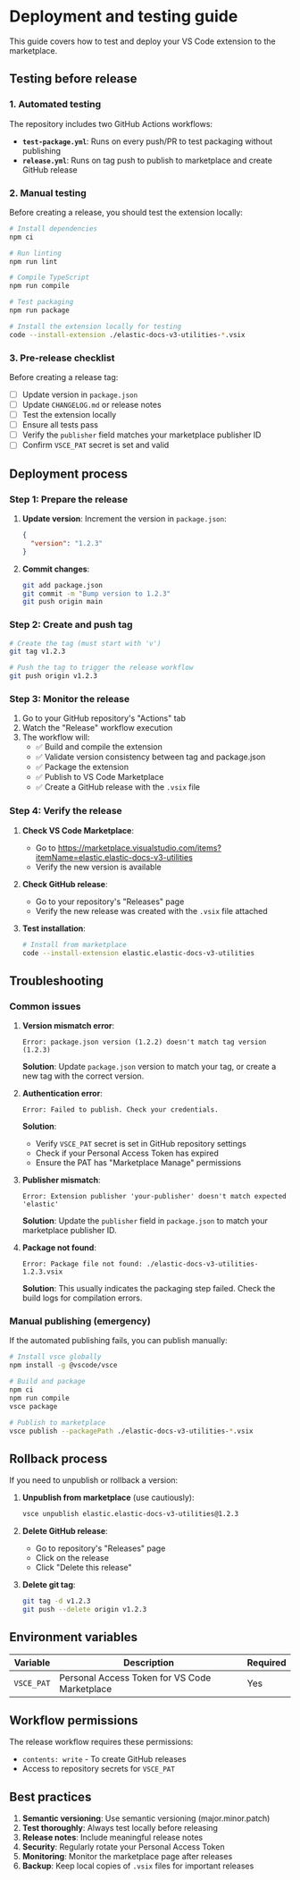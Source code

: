 # Deployment and testing guide

This guide covers how to test and deploy your VS Code extension to the marketplace.

## Testing before release

### 1. Automated testing

The repository includes two GitHub Actions workflows:

- **`test-package.yml`**: Runs on every push/PR to test packaging without publishing
- **`release.yml`**: Runs on tag push to publish to marketplace and create GitHub release

### 2. Manual testing

Before creating a release, you should test the extension locally:

```bash
# Install dependencies
npm ci

# Run linting
npm run lint

# Compile TypeScript
npm run compile

# Test packaging
npm run package

# Install the extension locally for testing
code --install-extension ./elastic-docs-v3-utilities-*.vsix
```

### 3. Pre-release checklist

Before creating a release tag:

- [ ] Update version in `package.json`
- [ ] Update `CHANGELOG.md` or release notes
- [ ] Test the extension locally
- [ ] Ensure all tests pass
- [ ] Verify the `publisher` field matches your marketplace publisher ID
- [ ] Confirm `VSCE_PAT` secret is set and valid

## Deployment process

### Step 1: Prepare the release

1. **Update version**: Increment the version in `package.json`:
   ```json
   {
     "version": "1.2.3"
   }
   ```

2. **Commit changes**:
   ```bash
   git add package.json
   git commit -m "Bump version to 1.2.3"
   git push origin main
   ```

### Step 2: Create and push tag

```bash
# Create the tag (must start with 'v')
git tag v1.2.3

# Push the tag to trigger the release workflow
git push origin v1.2.3
```

### Step 3: Monitor the release

1. Go to your GitHub repository's "Actions" tab
2. Watch the "Release" workflow execution
3. The workflow will:
   - ✅ Build and compile the extension
   - ✅ Validate version consistency between tag and package.json
   - ✅ Package the extension
   - ✅ Publish to VS Code Marketplace
   - ✅ Create a GitHub release with the `.vsix` file

### Step 4: Verify the release

1. **Check VS Code Marketplace**: 
   - Go to https://marketplace.visualstudio.com/items?itemName=elastic.elastic-docs-v3-utilities
   - Verify the new version is available

2. **Check GitHub release**:
   - Go to your repository's "Releases" page
   - Verify the new release was created with the `.vsix` file attached

3. **Test installation**:
   ```bash
   # Install from marketplace
   code --install-extension elastic.elastic-docs-v3-utilities
   ```

## Troubleshooting

### Common issues

1. **Version mismatch error**:
   ```
   Error: package.json version (1.2.2) doesn't match tag version (1.2.3)
   ```
   **Solution**: Update `package.json` version to match your tag, or create a new tag with the correct version.

2. **Authentication error**:
   ```
   Error: Failed to publish. Check your credentials.
   ```
   **Solution**: 
   - Verify `VSCE_PAT` secret is set in GitHub repository settings
   - Check if your Personal Access Token has expired
   - Ensure the PAT has "Marketplace Manage" permissions

3. **Publisher mismatch**:
   ```
   Error: Extension publisher 'your-publisher' doesn't match expected 'elastic'
   ```
   **Solution**: Update the `publisher` field in `package.json` to match your marketplace publisher ID.

4. **Package not found**:
   ```
   Error: Package file not found: ./elastic-docs-v3-utilities-1.2.3.vsix
   ```
   **Solution**: This usually indicates the packaging step failed. Check the build logs for compilation errors.

### Manual publishing (emergency)

If the automated publishing fails, you can publish manually:

```bash
# Install vsce globally
npm install -g @vscode/vsce

# Build and package
npm ci
npm run compile
vsce package

# Publish to marketplace
vsce publish --packagePath ./elastic-docs-v3-utilities-*.vsix
```

## Rollback process

If you need to unpublish or rollback a version:

1. **Unpublish from marketplace** (use cautiously):
   ```bash
   vsce unpublish elastic.elastic-docs-v3-utilities@1.2.3
   ```

2. **Delete GitHub release**:
   - Go to repository's "Releases" page
   - Click on the release
   - Click "Delete this release"

3. **Delete git tag**:
   ```bash
   git tag -d v1.2.3
   git push --delete origin v1.2.3
   ```

## Environment variables

| Variable | Description | Required |
|----------|-------------|----------|
| `VSCE_PAT` | Personal Access Token for VS Code Marketplace | Yes |

## Workflow permissions

The release workflow requires these permissions:
- `contents: write` - To create GitHub releases
- Access to repository secrets for `VSCE_PAT`

## Best practices

1. **Semantic versioning**: Use semantic versioning (major.minor.patch)
2. **Test thoroughly**: Always test locally before releasing
3. **Release notes**: Include meaningful release notes
4. **Security**: Regularly rotate your Personal Access Token
5. **Monitoring**: Monitor the marketplace page after releases
6. **Backup**: Keep local copies of `.vsix` files for important releases